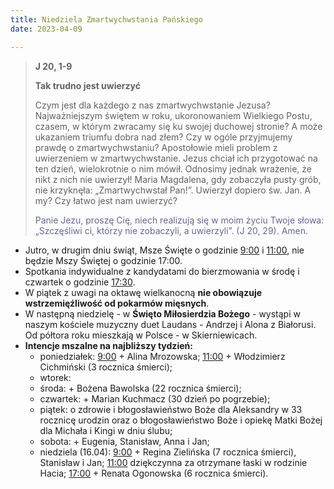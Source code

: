 ```yaml
---
title: Niedziela Zmartwychwstania Pańskiego
date: 2023-04-09

---
```


> **J 20, 1-9**
>
> **Tak trudno jest uwierzyć**
>
> Czym jest dla każdego z nas zmartwychwstanie Jezusa? Najważniejszym świętem w roku, ukoronowaniem Wielkiego Postu, czasem, w którym zwracamy się ku swojej duchowej stronie? A może ukazaniem triumfu dobra nad złem? Czy w ogóle przyjmujemy prawdę o zmartwychwstaniu? Apostołowie mieli problem z uwierzeniem w zmartwychwstanie. Jezus chciał ich przygotować na ten dzień, wielokrotnie o nim mówił. Odnosimy jednak wrażenie, że nikt z nich nie uwierzył! Maria Magdalena, gdy zobaczyła pusty grób, nie krzyknęła: „Zmartwychwstał Pan!”. Uwierzył dopiero św. Jan. A my? Czy łatwo jest nam uwierzyć?
>
> <span style="color: #666699;">Panie Jezu, proszę Cię, niech realizują się w moim życiu Twoje słowa: „Szczęśliwi ci, którzy nie zobaczyli, a uwierzyli”. (J 20, 29). Amen.
> &nbsp;

- Jutro, w drugim dniu świąt, Msze Święte o godzinie <u>9:00</u> i <u>11:00</u>, nie będzie Mszy Świętej o godzinie 17:00.
- Spotkania indywidualne z kandydatami do bierzmowania w środę i czwartek o godzinie <u>17:30</u>.
- W piątek z uwagi na oktawę wielkanocną **nie obowiązuje wstrzemięźliwość od pokarmów mięsnych**.
- W następną niedzielę - w **Święto Miłosierdzia Bożego** - wystąpi w naszym kościele muzyczny duet Laudans - Andrzej i Alona z Białorusi. Od półtora roku mieszkają w Polsce - w Skierniewicach.
- **Intencje mszalne na najbliższy tydzień:**
  - poniedziałek: <u>9:00</u> + Alina Mrozowska; <u>11:00</u> + Włodzimierz Cichmiński (3 rocznica śmierci);
  - wtorek:
  - środa: + Bożena Bawolska (22 rocznica śmierci);
  - czwartek: + Marian Kuchmacz (30 dzień po pogrzebie);
  - piątek: o zdrowie i błogosławieństwo Boże dla Aleksandry w 33 rocznicę urodzin oraz o błogosławieństwo Boże i opiekę Matki Bożej dla Michała i Kingi w dniu ślubu;
  - sobota: + Eugenia, Stanisław, Anna i Jan;
  - niedziela (16.04): <u>9:00</u> + Regina Zielińska (7 rocznica śmierci), Stanisław i Jan; <u>11:00</u> dziękczynna za otrzymane łaski w rodzinie Hacia; <u>17:00</u> + Renata Ogonowska (6 rocznica śmierci).


